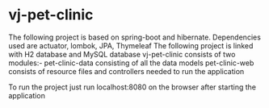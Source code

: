 # vj-pet-clinic
The following project is based on spring-boot and hibernate. Dependencies used are actuator, lombok, JPA, Thymeleaf
The following project is linked with H2 database and MySQL database
vj-pet-clinic consists of two modules:-
pet-clinic-data consisting of all the data models
pet-clinic-web consists of resource files and controllers needed to run the application

To run the project just run localhost:8080 on the browser after starting the application
